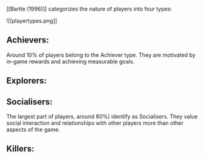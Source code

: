 [[Bartle (1996)]] categorizes the nature of players into four types:

![[playertypes.png]]

## Achievers:
Around 10% of players belong to the Achiever type. They are motivated by in-game rewards and achieving measurable goals.

## Explorers:


## Socialisers:
The largest part of players, around 80%) identify as Socialisers. They value social interaction and relationships with other players more than other aspects of the game.

## Killers:
